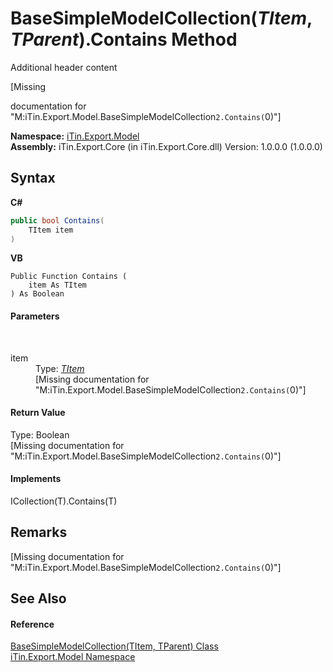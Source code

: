 # BaseSimpleModelCollection(*TItem*, *TParent*).Contains Method 
Additional header content 

\[Missing <summary> documentation for "M:iTin.Export.Model.BaseSimpleModelCollection`2.Contains(`0)"\]

**Namespace:**&nbsp;<a href="ef57ffcc-e95e-b212-5a46-9aa6f5a3511f">iTin.Export.Model</a><br />**Assembly:**&nbsp;iTin.Export.Core (in iTin.Export.Core.dll) Version: 1.0.0.0 (1.0.0.0)

## Syntax

**C#**<br />
``` C#
public bool Contains(
	TItem item
)
```

**VB**<br />
``` VB
Public Function Contains ( 
	item As TItem
) As Boolean
```


#### Parameters
&nbsp;<dl><dt>item</dt><dd>Type: <a href="b4adb97a-faa8-dcba-4b06-9f20cda532a6">*TItem*</a><br />\[Missing <param name="item"/> documentation for "M:iTin.Export.Model.BaseSimpleModelCollection`2.Contains(`0)"\]</dd></dl>

#### Return Value
Type: Boolean<br />\[Missing <returns> documentation for "M:iTin.Export.Model.BaseSimpleModelCollection`2.Contains(`0)"\]

#### Implements
ICollection(T).Contains(T)<br />

## Remarks
\[Missing <remarks> documentation for "M:iTin.Export.Model.BaseSimpleModelCollection`2.Contains(`0)"\]

## See Also


#### Reference
<a href="b4adb97a-faa8-dcba-4b06-9f20cda532a6">BaseSimpleModelCollection(TItem, TParent) Class</a><br /><a href="ef57ffcc-e95e-b212-5a46-9aa6f5a3511f">iTin.Export.Model Namespace</a><br />